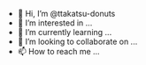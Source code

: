 - 👋 Hi, I’m @ttakatsu-donuts
- 👀 I’m interested in ...
- 🌱 I’m currently learning ...
- 💞️ I’m looking to collaborate on ...
- 📫 How to reach me ...

<!---
ttakatsu-donuts/ttakatsu-donuts is a ✨ special ✨ repository because its `README.md` (this file) appears on your GitHub profile.
You can click the Preview link to take a look at your changes.
--->
